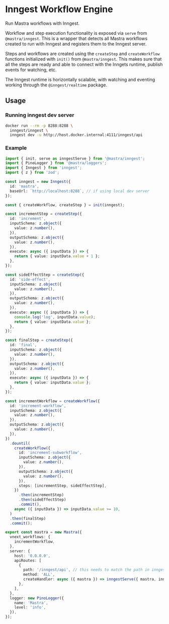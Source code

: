 # Inngest Workflow Engine

Run Mastra workflows with Inngest.

Workflow and step execution functionality is exposed via `serve` from `@mastra/inngest`.
This is a wrapper that detects all Mastra workflows created to run with Inngest and registers them to the Inngest server.

Steps and workflows are created using the `createStep` and `createWorkflow` functions initialized with `init()` from `@mastra/inngest`.
This makes sure that all the steps are ready and able to connect with the Inngets runtime, publish events for watching, etc.

The Inngest runtime is horizontally scalable, with watching and eventing working through the `@inngest/realtime` package.

## Usage

### Running inngest dev server

```bash
docker run --rm -p 8288:8288 \
  inngest/inngest \
  inngest dev -u http://host.docker.internal:4111/inngest/api
```

### Example

```ts
import { init, serve as inngestServe } from '@mastra/inngest';
import { PinoLogger } from '@mastra/loggers';
import { Inngest } from 'inngest';
import { z } from 'zod';

const inngest = new Inngest({
  id: 'mastra',
  baseUrl: `http://localhost:8288`, // if using local dev server
});

const { createWorkflow, createStep } = init(inngest);

const incrementStep = createStep({
  id: 'increment',
  inputSchema: z.object({
    value: z.number(),
  }),
  outputSchema: z.object({
    value: z.number(),
  }),
  execute: async ({ inputData }) => {
    return { value: inputData.value + 1 };
  },
});

const sideEffectStep = createStep({
  id: 'side-effect',
  inputSchema: z.object({
    value: z.number(),
  }),
  outputSchema: z.object({
    value: z.number(),
  }),
  execute: async ({ inputData }) => {
    console.log('log', inputData.value);
    return { value: inputData.value };
  },
});

const finalStep = createStep({
  id: 'final',
  inputSchema: z.object({
    value: z.number(),
  }),
  outputSchema: z.object({
    value: z.number(),
  }),
  execute: async ({ inputData }) => {
    return { value: inputData.value };
  },
});

const incrementWorkflow = createWorkflow({
  id: 'increment-workflow',
  inputSchema: z.object({
    value: z.number(),
  }),
  outputSchema: z.object({
    value: z.number(),
  }),
})
  .dountil(
    createWorkflow({
      id: 'increment-subworkflow',
      inputSchema: z.object({
        value: z.number(),
      }),
      outputSchema: z.object({
        value: z.number(),
      }),
      steps: [incrementStep, sideEffectStep],
    })
      .then(incrementStep)
      .then(sideEffectStep)
      .commit(),
    async ({ inputData }) => inputData.value >= 10,
  )
  .then(finalStep)
  .commit();

export const mastra = new Mastra({
  vnext_workflows: {
    incrementWorkflow,
  },
  server: {
    host: '0.0.0.0',
    apiRoutes: [
      {
        path: '/inngest/api', // this needs to match the path in inngest dev server (or production) config
        method: 'ALL',
        createHandler: async ({ mastra }) => inngestServe({ mastra, inngest }),
      },
    ],
  },
  logger: new PinoLogger({
    name: 'Mastra',
    level: 'info',
  }),
});
```
